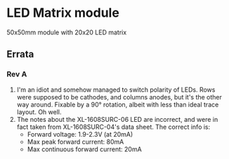 # LED Matrix module

50x50mm module with 20x20 LED matrix

## Errata

### Rev A

1. I'm an idiot and somehow managed to switch polarity of LEDs. Rows were supposed to be cathodes, and columns anodes, but it's the other way around. Fixable by a 90° rotation, albeit with less than ideal trace layout. Oh well.
2. The notes about the XL-1608SURC-06 LED are incorrect, and were in fact taken from XL-1608SURC-04's data sheet. The correct info is:
   - Forward voltage: 1.9-2.3V (at 20mA)
   - Max peak forward current: 80mA
   - Max continuous forward current: 20mA
